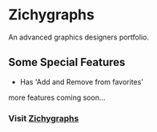 # Zichygraphs
An advanced graphics designers portfolio. 

## Some Special Features
- Has 'Add and Remove from favorites' 

more features coming soon...

### Visit [Zichygraphs](https://www.zichygraphs.herokuapp.com)
